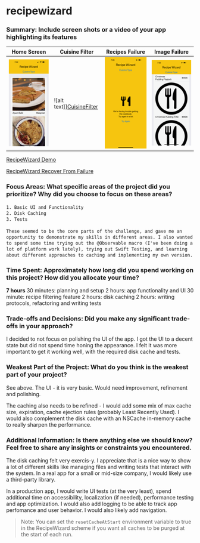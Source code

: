 # recipewizard

### Summary: Include screen shots or a video of your app highlighting its features

| Home Screen | Cuisine Filter | Recipes Failure | Image Failure |
| ----------- | -------------- | --------------- | ------------- |
| ![alt text][RecipeWizard] | ![alt text]][CuisineFilter] | ![alt text][RecipesFailure] | ![alt text][ImageFailure] |

[RecipeWizard]: https://github.com/colbrew/recipewizard/raw/main/RecipeWizard.png "Recipe Wizard"
[CuisineFilter]: https://github.com/colbrew/recipewizard/raw/main/CuisineFilter.png "Cuisine Filter"
[RecipesFailure]: https://github.com/colbrew/recipewizard/raw/main/FetchRecipesFailure.png "Fetch Recipes Failure"
[ImageFailure]: https://github.com/colbrew/recipewizard/raw/main/ImageFailure.png "Load Image Failure"

[RecipeWizard Demo](https://drive.google.com/file/d/1NYE7dJtuLUfl9zc54fwbfPL6OEmHHnzc/view?usp=share_link)

[RecipeWizard Recover From Failure](https://drive.google.com/file/d/1NYE7dJtuLUfl9zc54fwbfPL6OEmHHnzc/view?usp=share_link)

### Focus Areas: What specific areas of the project did you prioritize? Why did you choose to focus on these areas?
    1. Basic UI and Functionality
    2. Disk Caching
    3. Tests
    
    These seemed to be the core parts of the challenge, and gave me an opportunity to demonstrate my skills in different areas. I also wanted to spend some time trying out the @Observable macro (I've been doing a lot of platform work lately), trying out Swift Testing, and learning about different approaches to caching and implementing my own version.
     
### Time Spent: Approximately how long did you spend working on this project? How did you allocate your time?

**7 hours**
30 minutes: planning and setup
2 hours: app functionality and UI
30 minute: recipe filtering feature
2 hours: disk caching
2 hours: writing protocols, refactoring and writing tests

### Trade-offs and Decisions: Did you make any significant trade-offs in your approach?

I decided to not focus on polishing the UI of the app. I got the UI to a decent state but did not spend time honing the appearance. I felt it was more important to get it working well, with the required disk cache and tests.

### Weakest Part of the Project: What do you think is the weakest part of your project?

See above. The UI - it is very basic. Would need improvement, refinement and polishing. 

The caching also needs to be refined - I would add some mix of max cache size, expiration, cache ejection rules (probably Least Recently Used). I would also complement the disk cache with an NSCache in-memory cache to really sharpen the performance.

### Additional Information: Is there anything else we should know? Feel free to share any insights or constraints you encountered.

The disk caching felt very exercis-y. I appreciate that is a nice way to show a lot of different skills like managing files and writing tests that interact with the system. In a real app for a small or mid-size company, I would likely use a third-party library.

In a production app, I would write UI tests (at the very least), spend additional time on accessibility, localization (if needed), performance testing and app optimization. I would also add logging to be able to track app perfomance and user behavior. I would also likely add navigation.

> Note: You can set the `resetCacheAtStart` environment variable to true in the RecipeWizard scheme if you want all caches to be purged at the start of each run.
